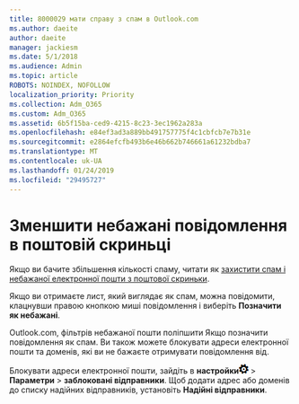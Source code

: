 ```yaml
---
title: 8000029 мати справу з спам в Outlook.com
ms.author: daeite
author: daeite
manager: jackiesm
ms.date: 5/1/2018
ms.audience: Admin
ms.topic: article
ROBOTS: NOINDEX, NOFOLLOW
localization_priority: Priority
ms.collection: Adm_O365
ms.custom: Adm_O365
ms.assetid: 6b5f15ba-ced9-4215-8c23-3ec1962a283a
ms.openlocfilehash: e84ef3ad3a889bb491757775f4c1cbfcb7e7b31e
ms.sourcegitcommit: e2864efcfb493b6e46b662b746661a61232bdba7
ms.translationtype: MT
ms.contentlocale: uk-UA
ms.lasthandoff: 01/24/2019
ms.locfileid: "29495727"
---
```

# <a name="reduce-junk-email-in-your-inbox"></a>Зменшити небажані повідомлення в поштовій скриньці

Якщо ви бачите збільшення кількості спаму, читати як [захистити спам і небажаної електронної пошти з поштової скриньки](https://go.microsoft.com/fwlink/p/?linkid=873140).
  
Якщо ви отримаєте лист, який виглядає як спам, можна повідомити, клацнувши правою кнопкою миші повідомлення і виберіть **Позначити як небажані**. 
  
Outlook.com, фільтрів небажаної пошти поліпшити Якщо позначити повідомлення як спам. Ви також можете блокувати адреси електронної пошти та доменів, які ви не бажаєте отримувати повідомлення від.
  
Блокувати адреси електронної пошти, зайдіть в **настройки**![настройки](media/f4b2e798-fff1-4a14-931f-5677a4543b58.png) \> **Параметри** \> **заблоковані відправники**. Щоб додати адрес або доменів до списку надійних відправників, установіть **Надійні відправники**. 
  

